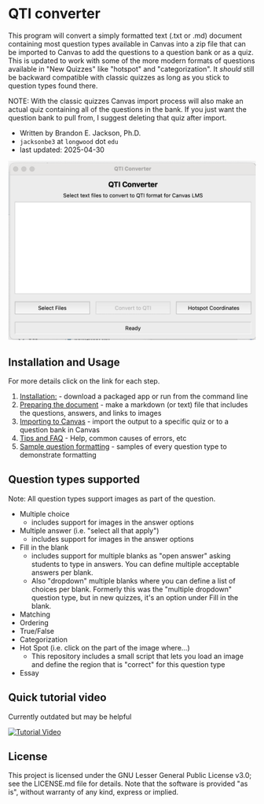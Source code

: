 # QTI converter

This program will convert a simply formatted text (.txt or .md) document containing most question types available in Canvas into a zip file that can be imported to Canvas to add the questions to a question bank or as a quiz.
This is updated to work with some of the more modern formats of questions available in "New Quizzes" like "hotspot" and "categorization". It *should* still be backward compatible with classic quizzes as long as you stick to question types found there. 

NOTE: With the classic quizzes Canvas import process will also make an actual quiz containing all of the questions in the bank. If you just want the question bank to pull from, I suggest deleting that quiz after import.

+ Written by Brandon E. Jackson, Ph.D.  
+ `jacksonbe3` at `longwood` dot `edu`  
+ last updated: 2025-04-30  

![main screen](docs/images/mainWindow.png)

## Installation and Usage
For more details click on the link for each step.

1. [Installation:](./docs/installation.md) - download a packaged app or run from the command line
2. [Preparing the document](docs/formatting.md) - make a markdown (or text) file that includes the questions, answers, and links to images
3. [Importing to Canvas](docs/importing.md) - import the output to a specific quiz or to a question bank in Canvas
4. [Tips and FAQ](docs/FAQ.md) - Help, common causes of errors, etc
5. [Sample question formatting](docs/samples.md) - samples of every question type to demonstrate formatting

## Question types supported
Note: All question types support images as part of the question.

+ Multiple choice 
  + includes support for images in the answer options
+ Multiple answer (i.e. "select all that apply")
  + includes support for images in the answer options
+ Fill in the blank 
  + includes support for multiple blanks as "open answer" asking students to type in answers. You can define multiple acceptable answers per blank.
  + Also "dropdown" multiple blanks where you can define a list of choices per blank. Formerly this was the "multiple dropdown" question type, but in new quizzes, it's an option under Fill in the blank.
+ Matching
+ Ordering
+ True/False
+ Categorization
+ Hot Spot (i.e. click on the part of the image where...)
  + This repository includes a small script that lets you load an image and define the region that is "correct" for this question type
+ Essay
  
## Quick tutorial video
Currently outdated but may be helpful

[![Tutorial Video](http://img.youtube.com/vi/FNXBe2JQEjY/0.jpg)](https://youtu.be/FNXBe2JQEjY "Tutorial Video")


## License

This project is licensed under the GNU Lesser General Public License v3.0; see the LICENSE.md file for details. Note that the software is provided "as is", without warranty of any kind, express or implied.

